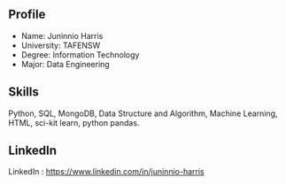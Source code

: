 Profile
-----------------------------------------------------
-  Name: Juninnio Harris
-  University: TAFENSW
-  Degree: Information Technology
-  Major: Data Engineering


Skills
-----------------------------------------------------
Python, SQL, MongoDB, Data Structure and Algorithm, Machine Learning, HTML, sci-kit learn, python pandas.


LinkedIn
-----------------------------------------------------
LinkedIn : https://www.linkedin.com/in/juninnio-harris

<!---
juninnio/juninnio is a ✨ special ✨ repository because its `README.md` (this file) appears on your GitHub profile.
You can click the Preview link to take a look at your changes.
--->

